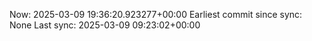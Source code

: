Now: 2025-03-09 19:36:20.923277+00:00 Earliest commit since sync: None Last sync: 2025-03-09 09:23:02+00:00

